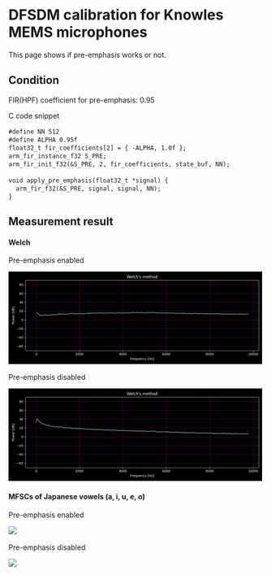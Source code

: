 # DFSDM calibration for Knowles MEMS microphones

This page shows if pre-emphasis works or not.

## Condition

FIR(HPF) coefficient for pre-emphasis: 0.95

C code snippet
```
#define NN 512
#define ALPHA 0.95f
float32_t fir_coefficients[2] = { -ALPHA, 1.0f };
arm_fir_instance_f32 S_PRE;
arm_fir_init_f32(&S_PRE, 2, fir_coefficients, state_buf, NN);

void apply_pre_emphasis(float32_t *signal) {
  arm_fir_f32(&S_PRE, signal, signal, NN);
}
```

## Measurement result

#### Welch

Pre-emphasis enabled

<img src="calibration/calibration_welch_pre_emphasis_on.png" width=500>

Pre-emphasis disabled

<img src="calibration/calibration_welch_pre_emphasis_off.png" width=500>

#### MFSCs of Japanese vowels (a, i, u, e, o)

Pre-emphasis enabled

<img src="calibration/calibration_japanese_vowels_pre_emphasis_on.png" width=500>

Pre-emphasis disabled

<img src="calibration/calibration_japanese_vowels_pre_emphasis_off.png" width=500>
